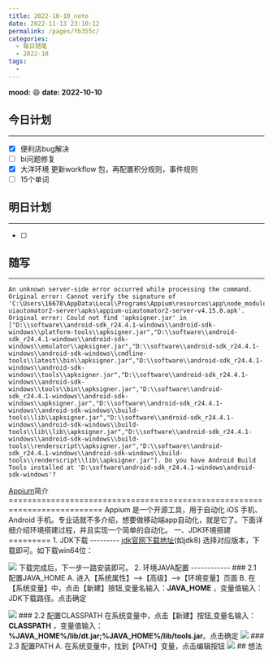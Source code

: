 ```yaml
---
title: 2022-10-10_note
date: 2022-11-13 23:10:12
permalink: /pages/fb355c/
categories:
  - 每日随笔
  - 2022-10
tags:
  - 
---
```

**mood:** :smile:  									**date: 2022-10-10**  
## 今日计划  
------
- [x]  便利店bug解决
- [ ]  bi问题修复
- [x]  大洋环境 更新workflow 包，再配置积分规则，事件规则
- [ ]  15个单词
## 明日计划  
------
- [ ]  
## 随写 
------

```
An unknown server-side error occurred while processing the command. Original error: Cannot verify the signature of 'C:\Users\16678\AppData\Local\Programs\Appium\resources\app\node_modules\appium\node_modules\appium-uiautomator2-server\apks\appium-uiautomator2-server-v4.15.0.apk'. Original error: Could not find 'apksigner.jar' in ["D:\\software\\android-sdk_r24.4.1-windows\\android-sdk-windows\\platform-tools\\apksigner.jar","D:\\software\\android-sdk_r24.4.1-windows\\android-sdk-windows\\emulator\\apksigner.jar","D:\\software\\android-sdk_r24.4.1-windows\\android-sdk-windows\\cmdline-tools\\latest\\bin\\apksigner.jar","D:\\software\\android-sdk_r24.4.1-windows\\android-sdk-windows\\tools\\apksigner.jar","D:\\software\\android-sdk_r24.4.1-windows\\android-sdk-windows\\tools\\bin\\apksigner.jar","D:\\software\\android-sdk_r24.4.1-windows\\android-sdk-windows\\apksigner.jar","D:\\software\\android-sdk_r24.4.1-windows\\android-sdk-windows\\build-tools\\lib\\apksigner.jar","D:\\software\\android-sdk_r24.4.1-windows\\android-sdk-windows\\build-tools\\lib\\lib\\apksigner.jar","D:\\software\\android-sdk_r24.4.1-windows\\android-sdk-windows\\build-tools\\renderscript\\apksigner.jar","D:\\software\\android-sdk_r24.4.1-windows\\android-sdk-windows\\build-tools\\renderscript\\lib\\apksigner.jar"]. Do you have Android Build Tools installed at 'D:\software\android-sdk_r24.4.1-windows\android-sdk-windows'?
```









 [Appium](https://so.csdn.net/so/search?q=Appium&spm=1001.2101.3001.7020)简介 ========================================================================== Appium 是一个开源工具，用于自动化 iOS 手机、 Android 手机。专业话就不多介绍，想要做移动端app自动化，就是它了。下面详细介绍环境搭建过程，并且实现一个简单的自动化。 一、JDK环境搭建 ========= 1\. JDK下载 --------- [jdk官网下载地址](https://www.oracle.com/cn/java/technologies/javase/javase-jdk8-downloads.html)(如jdk8)   选择对应版本，下载即可。如下载win64位：

   ![](https://img-blog.csdnimg.cn/20210320151026207.png?x-oss-process=image/watermark,type_ZmFuZ3poZW5naGVpdGk,shadow_10,text_aHR0cHM6Ly9ibG9nLmNzZG4ubmV0L3dlaXhpbl80NTIzMDAxOQ==,size_16,color_FFFFFF,t_70)   下载完成后，下一步一路安装即可。 2\. 环境JAVA配置 ------------ ### 2.1 配置JAVA\_HOME A. 进入【系统属性】–>【高级】–>【环境变量】页面   B. 在【系统变量】中，点击【新建】按钮,变量名输入：**JAVA\_HOME** ，变量值输入：JDK下载路径。点击确定

   ![](https://img-blog.csdnimg.cn/20210320151635963.png) ### 2.2 配置CLASSPATH 在系统变量中，点击【新建】按钮,变量名输入：**CLASSPATH** ，变量值输入：**%JAVA\_HOME%/lib/dt.jar;%JAVA\_HOME%/lib/tools.jar**。点击确定   ![](https://img-blog.csdnimg.cn/20210320151938294.png) ### 2.3 配置PATH A. 在系统变量中，找到【PATH】变量，点击编辑按钮   ![](https://img-blog.csdnimg.cn/20210320152147546.png?x-oss-process=image/watermark,type_ZmFuZ3poZW5naGVpdGk,shadow_10,text_aHR0cHM6Ly9ibG9nLmNzZG4ubmV0L3dlaXhpbl80NTIzMDAxOQ==,size_16,color_FFFFFF,t_70) ## 想法